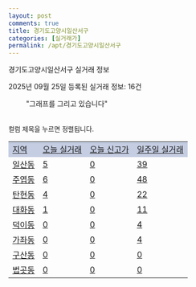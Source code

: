 ```yaml
---
layout: post
comments: true
title: 경기도고양시일산서구
categories: [실거래가]
permalink: /apt/경기도고양시일산서구
---
```


경기도고양시일산서구 실거래 정보

2025년 09월 25일 등록된 실거래 정보: 16건

<!--<script async src="https://pagead2.googlesyndication.com/pagead/js/adsbygoogle.js?client=ca-pub-3485438051770037"
 crossorigin="anonymous"></script>-->

<script type="text/javascript">
  google.charts.load('current', {'packages':['corechart']});
  google.charts.setOnLoadCallback(drawChart);

  function drawChart() {
    var data = google.visualization.arrayToDataTable([['거래일', '매매', '전월세', '전매'], ['21-01', 10, 4, 0], ['21-02', 0, 1, 0], ['21-03', 0, 7, 0], ['21-04', 0, 3, 0], ['21-05', 1, 0, 0], ['21-06', 0, 22, 0], ['21-07', 58, 166, 0], ['21-08', 421, 508, 0], ['21-09', 374, 467, 0], ['21-10', 302, 579, 0], ['21-11', 161, 502, 0], ['21-12', 135, 523, 0], ['22-01', 98, 583, 1], ['22-02', 120, 638, 0], ['22-03', 259, 652, 1], ['22-04', 263, 705, 0], ['22-05', 234, 692, 0], ['22-06', 137, 588, 0], ['22-07', 84, 544, 0], ['22-08', 7, 122, 0], ['23-07', 0, 10, 0], ['23-08', 0, 1, 0], ['23-09', 0, 7, 0], ['23-10', 31, 93, 0], ['23-11', 151, 551, 0], ['23-12', 152, 618, 0], ['24-01', 2, 23, 0], ['24-02', 1, 5, 0], ['24-03', 0, 2, 0], ['24-04', 0, 6, 0], ['24-05', 0, 7, 0], ['24-06', 0, 5, 0], ['24-07', 0, 1, 0], ['24-08', 11, 32, 0], ['24-09', 108, 271, 0], ['24-10', 199, 173, 199], ['24-11', 83, 0, 83], ['24-12', 145, 145, 145], ['25-01', 159, 159, 159], ['25-02', 220, 220, 220], ['25-03', 305, 305, 305], ['25-04', 268, 268, 268], ['25-05', 283, 283, 283], ['25-06', 316, 316, 316], ['25-07', 183, 183, 183], ['25-08', 172, 172, 172], ['25-09', 120, 124, 124]]);

    var options = {
      title: '최근 1년간 유형별 거래량 추이',
      legend: { position: 'bottom' }
    };

    setTimeout(function() {
        var chart = new google.visualization.LineChart(document.getElementById('columnchart_material'));
        chart.draw(data, (options));
        document.getElementById('loading').style.display = 'none';
        var dayLabel = (new Date()).getDay();
        if (dayLabel < 2) {
            sorttable.innerSortFunction.apply(document.getElementById('week'), []);
            sorttable.innerSortFunction.apply(document.getElementById('week'), []);        
        }
        else {
            sorttable.innerSortFunction.apply(document.getElementById('today'), []);
            sorttable.innerSortFunction.apply(document.getElementById('today'), []);
        }
    }, 200);

  }
</script>

<div id="loading" style="z-index:20; display: block; margin-left: 35px">"그래프를 그리고 있습니다"</div>
<div id="columnchart_material" style="width: 95%; margin-left: -35px; display: block"></div>
<!--<div style="width: 95%; margin-left: -35px; display: block">
      <script async src="https://pagead2.googlesyndication.com/pagead/js/adsbygoogle.js?client=ca-pub-3485438051770037"
          crossorigin="anonymous"></script>
      <ins class="adsbygoogle"
          style="display:block"
          data-ad-format="fluid"
          data-ad-layout-key="-fb+5w+4e-db+86"
          data-ad-client="ca-pub-3485438051770037"
          data-ad-slot="1827090281"></ins>
      <script>
          (adsbygoogle = window.adsbygoogle || []).push({});
      </script>
</div>-->
<br>

<font size='small' style='font-size: small;'>컬럼 제목을 누르면 정렬됩니다.</font>
<table class="sortable">
  <tr style='background-color: rgba(114, 132, 186,0.4);'>
    <td id="region"><a href="#">지역</a></td>
    <td id="today"><a href="#">오늘 실거래</a></td>
    <td id="today_new"><a href="#">오늘 신고가</a></td>
    <td id="week"><a href="#">일주일 실거래</a></td>
  </tr>

  
  <tr class="item">
    <td><a href="경기도고양시일산서구일산동">일산동</a></td>
    <td><a href="경기도고양시일산서구일산동">5</a></td>
    <td><a href="경기도고양시일산서구일산동">0</a></td>
    <td><a href="경기도고양시일산서구일산동">39</a></td>
  </tr>
    

  <tr class="item">
    <td><a href="경기도고양시일산서구주엽동">주엽동</a></td>
    <td><a href="경기도고양시일산서구주엽동">6</a></td>
    <td><a href="경기도고양시일산서구주엽동">0</a></td>
    <td><a href="경기도고양시일산서구주엽동">48</a></td>
  </tr>
    

  <tr class="item">
    <td><a href="경기도고양시일산서구탄현동">탄현동</a></td>
    <td><a href="경기도고양시일산서구탄현동">4</a></td>
    <td><a href="경기도고양시일산서구탄현동">0</a></td>
    <td><a href="경기도고양시일산서구탄현동">22</a></td>
  </tr>
    

  <tr class="item">
    <td><a href="경기도고양시일산서구대화동">대화동</a></td>
    <td><a href="경기도고양시일산서구대화동">1</a></td>
    <td><a href="경기도고양시일산서구대화동">0</a></td>
    <td><a href="경기도고양시일산서구대화동">11</a></td>
  </tr>
    

  <tr class="item">
    <td><a href="경기도고양시일산서구덕이동">덕이동</a></td>
    <td><a href="경기도고양시일산서구덕이동">0</a></td>
    <td><a href="경기도고양시일산서구덕이동">0</a></td>
    <td><a href="경기도고양시일산서구덕이동">4</a></td>
  </tr>
    

  <tr class="item">
    <td><a href="경기도고양시일산서구가좌동">가좌동</a></td>
    <td><a href="경기도고양시일산서구가좌동">0</a></td>
    <td><a href="경기도고양시일산서구가좌동">0</a></td>
    <td><a href="경기도고양시일산서구가좌동">4</a></td>
  </tr>
    

  <tr class="item">
    <td><a href="경기도고양시일산서구구산동">구산동</a></td>
    <td><a href="경기도고양시일산서구구산동">0</a></td>
    <td><a href="경기도고양시일산서구구산동">0</a></td>
    <td><a href="경기도고양시일산서구구산동">0</a></td>
  </tr>
    

  <tr class="item">
    <td><a href="경기도고양시일산서구법곳동">법곳동</a></td>
    <td><a href="경기도고양시일산서구법곳동">0</a></td>
    <td><a href="경기도고양시일산서구법곳동">0</a></td>
    <td><a href="경기도고양시일산서구법곳동">0</a></td>
  </tr>
    


</table>


    